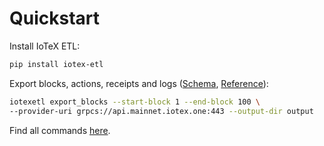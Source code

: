 # Quickstart

Install IoTeX ETL:

```bash
pip install iotex-etl
```

Export blocks, actions, receipts and logs ([Schema](schema.md), [Reference](commands.md#export_blocks)):

```bash
iotexetl export_blocks --start-block 1 --end-block 100 \
--provider-uri grpcs://api.mainnet.iotex.one:443 --output-dir output
```

Find all commands [here](commands.md).
